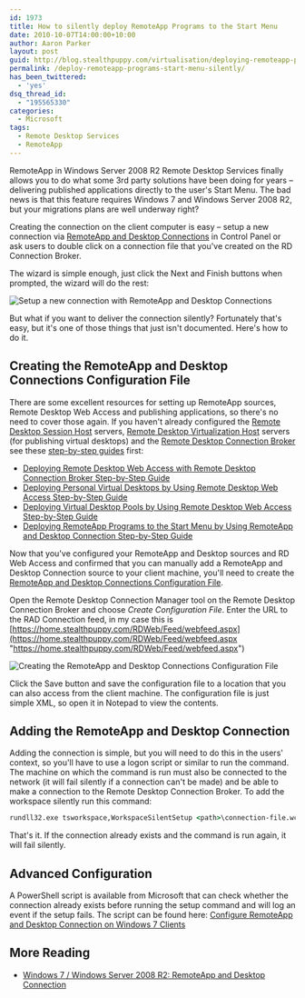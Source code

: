 ```yaml
---
id: 1973
title: How to silently deploy RemoteApp Programs to the Start Menu
date: 2010-10-07T14:00:00+10:00
author: Aaron Parker
layout: post
guid: http://blog.stealthpuppy.com/virtualisation/deploying-remoteapp-programs-to-the-start-menu-silently/
permalink: /deploy-remoteapp-programs-start-menu-silently/
has_been_twittered:
  - 'yes'
dsq_thread_id:
  - "195565330"
categories:
  - Microsoft
tags:
  - Remote Desktop Services
  - RemoteApp
---
```

RemoteApp in Windows Server 2008 R2 Remote Desktop Services finally allows you to do what some 3rd party solutions have been doing for years – delivering published applications directly to the user's Start Menu. The bad news is that this feature requires Windows 7 and Windows Server 2008 R2, but your migrations plans are well underway right?

Creating the connection on the client computer is easy – setup a new connection via [RemoteApp and Desktop Connections](http://technet.microsoft.com/en-us/library/dd560650(WS.10).aspx) in Control Panel or ask users to double click on a connection file that you've created on the RD Connection Broker.

The wizard is simple enough, just click the Next and Finish buttons when prompted, the wizard will do the rest:

![Setup a new connection with RemoteApp and Desktop Connections]({{site.baseurl}}/media/2010/10/SetupNewRemoteAppConnectionFinished.png)

But what if you want to deliver the connection silently? Fortunately that's easy, but it's one of those things that just isn't documented. Here's how to do it.

## Creating the RemoteApp and Desktop Connections Configuration File

There are some excellent resources for setting up RemoteApp sources, Remote Desktop Web Access and publishing applications, so there's no need to cover those again. If you haven't already configured the [Remote Desktop Session Host](http://technet.microsoft.com/en-us/library/cc742822.aspx) servers, [Remote Desktop Virtualization Host](http://technet.microsoft.com/en-us/library/dd759170.aspx) servers (for publishing virtual desktops) and the [Remote Desktop Connection Broker](http://technet.microsoft.com/en-us/library/cc771419.aspx) see these [step-by-step guides](http://www.microsoft.com/downloads/en/results.aspx?freetext=remote+desktop+step-by-step&displaylang=en&stype=s_basic) first:

  * [Deploying Remote Desktop Web Access with Remote Desktop Connection Broker Step-by-Step Guide](http://www.microsoft.com/downloads/en/details.aspx?FamilyID=906b5769-07a2-452a-9783-30137b0d650a)
  * [Deploying Personal Virtual Desktops by Using Remote Desktop Web Access Step-by-Step Guide](http://www.microsoft.com/downloads/en/details.aspx?FamilyID=0d278f5c-37fa-43fb-8032-614c7bf1d617)
  * [Deploying Virtual Desktop Pools by Using Remote Desktop Web Access Step-by-Step Guide](http://www.microsoft.com/downloads/en/details.aspx?FamilyID=e33b0953-e89a-4b97-a6fe-60da44add5c7)
  * [Deploying RemoteApp Programs to the Start Menu by Using RemoteApp and Desktop Connection Step-by-Step Guide](http://www.microsoft.com/downloads/en/details.aspx?FamilyID=b00819e6-70e2-4a9e-9224-26804eb0ba4e)

Now that you've configured your RemoteApp and Desktop sources and RD Web Access and confirmed that you can manually add a RemoteApp and Desktop Connection source to your client machine, you'll need to create the [RemoteApp and Desktop Connections Configuration File](http://technet.microsoft.com/en-us/library/ee216782.aspx).

Open the Remote Desktop Connection Manager tool on the Remote Desktop Connection Broker and choose _Create Configuration File_. Enter the URL to the RAD Connection feed, in my case this is [https://home.stealthpuppy.com/RDWeb/Feed/webfeed.aspx](https://home.stealthpuppy.com/RDWeb/Feed/webfeed.aspx "https://home.stealthpuppy.com/RDWeb/Feed/webfeed.aspx")

![Creating the RemoteApp and Desktop Connections Configuration File]({{site.baseurl}}/media/2010/10/RemoteDesktopConnectionManager.png)

Click the Save button and save the configuration file to a location that you can also access from the client machine. The configuration file is just simple XML, so open it in Notepad to view the contents.

## Adding the RemoteApp and Desktop Connection

Adding the connection is simple, but you will need to do this in the users' context, so you'll have to use a logon script or similar to run the command. The machine on which the command is run must also be connected to the network (it will fail silently if a connection can't be made) and be able to make a connection to the Remote Desktop Connection Broker. To add the workspace silently run this command:

```cmd
rundll32.exe tsworkspace,WorkspaceSilentSetup <path>\connection-file.wcx
```

That's it. If the connection already exists and the command is run again, it will fail silently.

## Advanced Configuration

A PowerShell script is available from Microsoft that can check whether the connection already exists before running the setup command and will log an event if the setup fails. The script can be found here: [Configure RemoteApp and Desktop Connection on Windows 7 Clients](http://gallery.technet.microsoft.com/ScriptCenter/en-us/313a95b3-a698-4bb0-9ed6-d89a47eacc72)

## More Reading

* [Windows 7 / Windows Server 2008 R2: RemoteApp and Desktop Connection](http://blogs.technet.com/b/askperf/archive/2009/10/14/windows-7-windows-server-2008-r2-remoteapp-and-desktop-connection.aspx)
